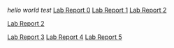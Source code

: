 *hello world*
*test*
[Lab Report 0](https://github.com/Littlekawayi233/cse15l-lab-reports/blob/main/lab-report-1-week-0.md)
[Lab Report 1](https://github.com/Littlekawayi233/cse15l-lab-reports/blob/main/lab-report-1-week-1.md)
[Lab Report 2](https://github.com/Littlekawayi233/cse15l-lab-reports/blob/main/lab-report-1-week-2.md)

[Lab Report 2](lab-report-1-week-2.md)


[Lab Report 3](lab-report-3-week-5.md)
[Lab Report 4](lab-report-4-week-7.html)
[Lab Report 5](lab-report-5-week-9.html)